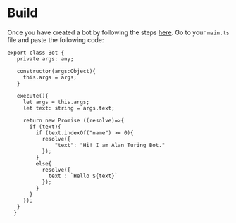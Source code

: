 # Build


Once you have created a bot by following the steps [here](create-your-bot.md). Go to your `main.ts` file and paste the following code:


```
export class Bot {
   private args: any;

   constructor(args:Object){
     this.args = args;
   }

   execute(){
     let args = this.args;
     let text: string = args.text;

     return new Promise ((resolve)=>{
       if (text){
         if (text.indexOf("name") >= 0){
           resolve({
               "text": "Hi! I am Alan Turing Bot."
           });
         }
         else{
           resolve({
             text : `Hello ${text}`
           });
         }
       }
     });
   }
  }

```